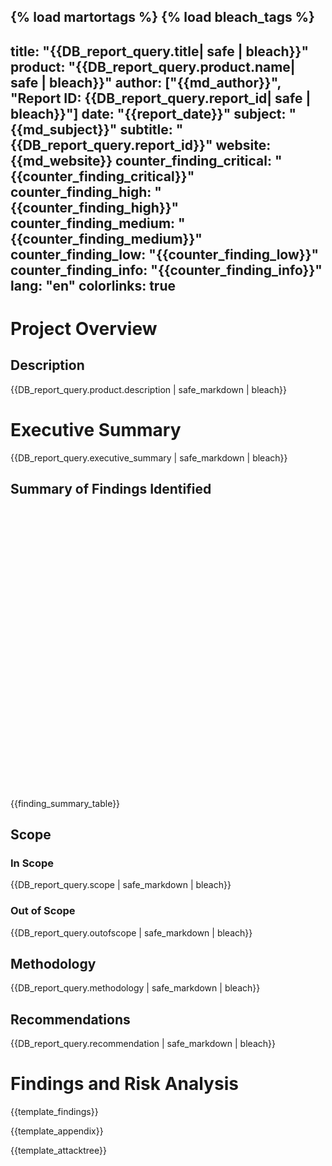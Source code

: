 {% load martortags %}
{% load bleach_tags %}
---
title: "{{DB_report_query.title| safe | bleach}}"
product: "{{DB_report_query.product.name| safe | bleach}}"
author: ["{{md_author}}", "Report ID: {{DB_report_query.report_id| safe | bleach}}"]
date: "{{report_date}}"
subject: "{{md_subject}}"
subtitle: "{{DB_report_query.report_id}}"
website: {{md_website}}
counter_finding_critical: "{{counter_finding_critical}}"
counter_finding_high: "{{counter_finding_high}}"
counter_finding_medium: "{{counter_finding_medium}}"
counter_finding_low: "{{counter_finding_low}}"
counter_finding_info: "{{counter_finding_info}}"
lang: "en"
colorlinks: true
---

# Project Overview

## Description

{{DB_report_query.product.description | safe_markdown | bleach}}

# Executive Summary

{{DB_report_query.executive_summary | safe_markdown | bleach}}

## Summary of Findings Identified

<div class="chart">
<center>
  <div id="SeveritybarChartEcharts" style="width:80%; height:450px;"></div>
</center>
</div>

{{finding_summary_table}}

## Scope

### In Scope

{{DB_report_query.scope | safe_markdown | bleach}}

### Out of Scope

{{DB_report_query.outofscope | safe_markdown | bleach}}

## Methodology

{{DB_report_query.methodology | safe_markdown | bleach}}

## Recommendations

{{DB_report_query.recommendation | safe_markdown | bleach}}

# Findings and Risk Analysis

{{template_findings}}

{{template_appendix}}

{{template_attacktree}}